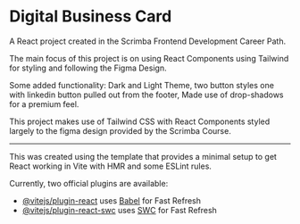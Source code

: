 # Digital Business Card 

A React project created in the Scrimba Frontend Development Career Path. 

The main focus of this project is on using React Components using Tailwind for styling and following the Figma Design.

Some added functionality: Dark and Light Theme, two button styles one with linkedin button pulled out from the footer, Made use of drop-shadows for a premium feel.

This project makes use of Tailwind CSS with React Components styled largely to the figma design provided by the Scrimba Course.

-------------------
This was created using the template that provides a minimal setup to get React working in Vite with HMR and some ESLint rules.

Currently, two official plugins are available:

- [@vitejs/plugin-react](https://github.com/vitejs/vite-plugin-react/blob/main/packages/plugin-react/README.md) uses [Babel](https://babeljs.io/) for Fast Refresh
- [@vitejs/plugin-react-swc](https://github.com/vitejs/vite-plugin-react-swc) uses [SWC](https://swc.rs/) for Fast Refresh
